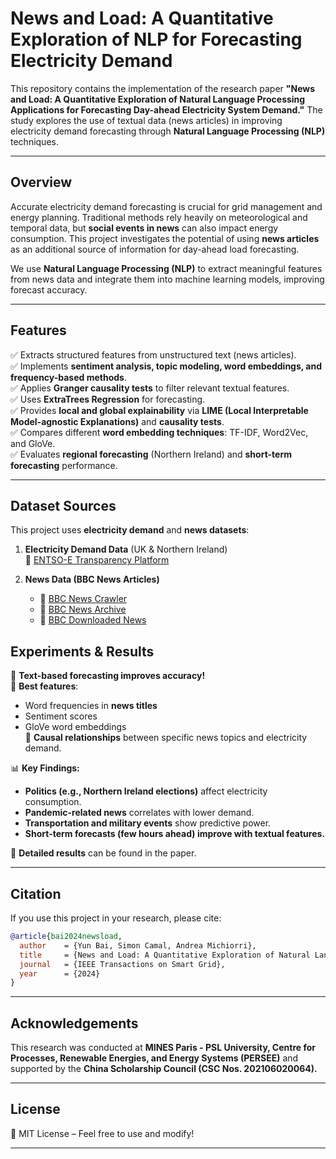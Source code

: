 # **News and Load: A Quantitative Exploration of NLP for Forecasting Electricity Demand**

This repository contains the implementation of the research paper **"News and Load: A Quantitative Exploration of Natural Language Processing Applications for Forecasting Day-ahead Electricity System Demand."** The study explores the use of textual data (news articles) in improving electricity demand forecasting through **Natural Language Processing (NLP)** techniques.

---

## **Overview**
Accurate electricity demand forecasting is crucial for grid management and energy planning. Traditional methods rely heavily on meteorological and temporal data, but **social events in news** can also impact energy consumption. This project investigates the potential of using **news articles** as an additional source of information for day-ahead load forecasting.

We use **Natural Language Processing (NLP)** to extract meaningful features from news data and integrate them into machine learning models, improving forecast accuracy.

---

## **Features**
✅ Extracts structured features from unstructured text (news articles).  
✅ Implements **sentiment analysis, topic modeling, word embeddings, and frequency-based methods**.  
✅ Applies **Granger causality tests** to filter relevant textual features.  
✅ Uses **ExtraTrees Regression** for forecasting.  
✅ Provides **local and global explainability** via **LIME (Local Interpretable Model-agnostic Explanations)** and **causality tests**.  
✅ Compares different **word embedding techniques**: TF-IDF, Word2Vec, and GloVe.  
✅ Evaluates **regional forecasting** (Northern Ireland) and **short-term forecasting** performance.

---

## **Dataset Sources**
This project uses **electricity demand** and **news datasets**:

1. **Electricity Demand Data** (UK & Northern Ireland)  
   📌 [ENTSO-E Transparency Platform](https://transparency.entsoe.eu)  

2. **News Data (BBC News Articles)**  
   - 📌 [BBC News Crawler](https://github.com/LuChang-CS/news-crawler)  
   - 📌 [BBC News Archive](https://dracos.co.uk/made/bbc-news-archive/archive.php)  
   - 📌 [BBC Downloaded News](https://1drv.ms/f/s!AuGdRIQWT-F7hT3FQ57nEEk4hrLt?e=rnOmBB)  


## **Experiments & Results**
📌 **Text-based forecasting improves accuracy!**  
📌 **Best features**:  
   - Word frequencies in **news titles**  
   - Sentiment scores  
   - GloVe word embeddings  
📌 **Causal relationships** between specific news topics and electricity demand.

📊 **Key Findings:**
- **Politics (e.g., Northern Ireland elections)** affect electricity consumption.  
- **Pandemic-related news** correlates with lower demand.  
- **Transportation and military events** show predictive power.  
- **Short-term forecasts (few hours ahead) improve with textual features.**  

📌 **Detailed results** can be found in the paper.

---

## **Citation**
If you use this project in your research, please cite:

```bibtex
@article{bai2024newsload,
  author    = {Yun Bai, Simon Camal, Andrea Michiorri},
  title     = {News and Load: A Quantitative Exploration of Natural Language Processing Applications for Forecasting Day-ahead Electricity System Demand},
  journal   = {IEEE Transactions on Smart Grid},
  year      = {2024}
}
```

---

## **Acknowledgements**
This research was conducted at **MINES Paris - PSL University, Centre for Processes, Renewable Energies, and Energy Systems (PERSEE)** and supported by the **China Scholarship Council (CSC Nos. 202106020064).**

---

## **License**
📜 MIT License – Feel free to use and modify!

---

